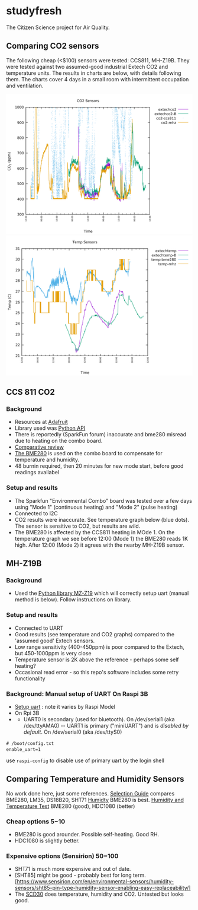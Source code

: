 # studyfresh

The Citizen Science project for Air Quality.

## Comparing CO2 sensors


The following cheap (<$100) sensors were tested: CCS811, MH-Z19B. They were tested against two assumed-good industrial Extech CO2 and temperature units. The results in charts are below, with details following them. The charts cover 4 days in a small room with intermittent occupation and ventilation.

![CO2](https://github.com/brettbeeson/studyfresh/blob/main/CO2.png)
![Temperature](https://github.com/brettbeeson/studyfresh/blob/main/temperature.png)


## CCS 811 CO2
### Background
- Resources at  [Adafruit](https://learn.adafruit.com/adafruit-ccs811-air-quality-sensor)
- Library used was [Python API](https://qwiic-ccs811-py.readthedocs.io/en/latest/apiref.html)
- There is reportedly (SparkFun forum) inaccurate and bme280 misread due to heating on the combo board.
- [Comparative review](https://www.jaredwolff.com/finding-the-best-tvoc-sensor-ccs811-vs-bme680-vs-sgp30/)
- [The BME280](https://cdn.sparkfun.com/assets/learn_tutorials/4/1/9/BST-BME280_DS001-10.pdf) is used on the combo board to compensate for temperature and humidity.
- 48 burnin required, then 20 minutes for new mode start, before good readings availabel
### Setup and results
- The Sparkfun "Environmental Combo" board was tested over a few days using "Mode 1" (continuous heating) and "Mode 2" (pulse heating)
- Connected to I2C
- CO2 results were inaccurate. See temperature graph below (blue dots). The sensor is sensitive to CO2, but results are wild.
- The BME280 is affected by the CCS811 heating in MOde 1. On the temperature graph we see before 12:00 (Mode 1) the BME280 reads 1K high. After 12:00 (Mode 2) it agrees with the nearby MH-Z19B sensor.

## MH-Z19B
### Background
- Used the [Python library MZ-Z19](https://github.com/UedaTakeyuki/mh-z19) which will correctly setup uart (manual method is below). Follow instructions on library.
### Setup and results
- Connected to UART 
- Good results (see temperature and CO2 graphs) compared to the 'assumed good' Extech sensors.
- Low range sensitivity (400-450ppm) is poor compared to the Extech, but 450-1000ppm is very close
- Temperature sensor is 2K above the reference - perhaps some self heating?
- Occasional read error - so this repo's software includes some retry functionality

### Background: Manual setup of UART On Raspi 3B
- [Setup uart](https://www.raspberrypi.org/documentation/configuration/uart.md) : note it varies by Raspi Model
- On Rpi 3B
- - UART0 is secondary (used for bluetooth). On /dev/serial1 (aka /dev/ttyAMA0)
-- UART1 is primary ("miniUART") and is *disabled by default*. On /dev/serial0 (aka /dev/ttyS0)
```
# /boot/config.txt
enable_uart=1
```
use ```raspi-config``` to disable use of primary uart by the login shell

## Comparing Temperature and Humidity Sensors

No work done here, just some references.
[Selection Guide](https://www.dfrobot.com/blog-695.html) compares BME280, LM35, DS18B20, SHT71
[Humidty](https://www.kandrsmith.org/RJS/Misc/Hygrometers/calib_many.html#commentary)  BME280 is best.
[Humidity and Temperature Test](https://www.youtube.com/watch?v=ynNeiFEJnrA) BME280 (good), HDC1080 (better)
### Cheap options $5-$10
- BME280 is good arounder. Possible self-heating. Good RH.
- HDC1080 is slightly better.
### Expensive options (Sensirion) $50-$100
- SHT71 is much more expensive and out of date. 
- [SHT85] might be good - probably best for long term. [https://www.sensirion.com/en/environmental-sensors/humidity-sensors/sht85-pin-type-humidity-sensor-enabling-easy-replaceability/]
- The [SCD30](https://www.sensirion.com/en/environmental-sensors/carbon-dioxide-sensors/carbon-dioxide-sensors-co2/) does temperature, humidity and CO2. Untested but looks good.
